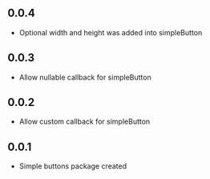 ## 0.0.4
* Optional width and height was added into simpleButton
## 0.0.3
* Allow nullable callback for simpleButton
## 0.0.2
* Allow custom callback for simpleButton
## 0.0.1
* Simple buttons package created
